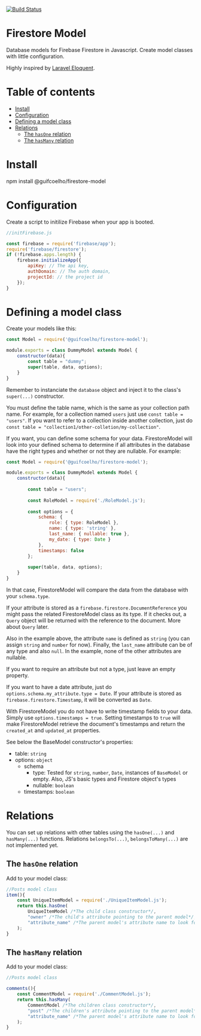 [![Build Status](https://travis-ci.com/guifcoelho/firestore-model.svg?branch=master)](https://travis-ci.com/guifcoelho/firestore-model)

<h1>Firestore Model</h1>

Database models for Firebase Firestore in Javascript. Create model classes with little configuration.

Highly inspired by [Laravel Eloquent](https://laravel.com/docs/master/eloquent).

<h1>Table of contents</h1>

- [Install](#install)
- [Configuration](#configuration)
- [Defining a model class](#defining-a-model-class)
- [Relations](#relations)
  - [The `hasOne` relation](#the-hasone-relation)
  - [The `hasMany` relation](#the-hasmany-relation)

# Install

npm install @guifcoelho/firestore-model

# Configuration

Create a script to initilize Firebase when your app is booted.

``` js
//initFirebase.js

const firebase = require('firebase/app');
require('firebase/firestore');
if (!firebase.apps.length) {
    firebase.initializeApp({
        apiKey: // The api key,
        authDomain: // The auth domain,
        projectId: // the project id
    });
}
```

# Defining a model class

Create your models like this:

``` js
const Model = require('@guifcoelho/firestore-model');

module.exports = class DummyModel extends Model {
    constructor(data){
        const table = "dummy";
        super(table, data, options);
    }
}
```

Remember to instanciate the `database` object and inject it to the class's `super(...)` constructor.

You must define the table name, which is the same as your collection path name. For example, for a collection named `users` just use `const table = "users"`. If you want to refer to a collection inside another collection, just do `const table = "collection1/other-colletion/my-collection"`.

If you want, you can define some schema for your data. FirestoreModel will look into your defined schema to determine if all attributes in the database have the right types and whether or not they are nullable. For example:

``` js
const Model = require('@guifcoelho/firestore-model');

module.exports = class DummyModel extends Model {
    constructor(data){
        
        const table = "users";
        
        const RoleModel = require('./RoleModel.js');
        
        const options = {
            schema: {
                role: { type: RoleModel },
                name: { type: 'string' },
                last_name: { nullable: true },
                my_date: { type: Date }
            },
            timestamps: false
        };
        
        super(table, data, options);
    }
}
```

In that case, FirestoreModel will compare the data from the database with your `schema.type`.

If your attribute is stored as a `firebase.firestore.DocumentReference` you might pass the related FirestoreModel class as its type. If it checks out, a `Query` object will be returned with the reference to the document. More about `Query` later.

Also in the example above, the attribute `name` is defined as `string` (you can assign `string` and `number` for now). Finally, the `last_name` attribute can be of any type and also `null`. In the example, none of the other attributes are nullable.

If you want to require an attribute but not a type, just leave an empty property.

If you want to have a date attribute, just do `options.schema.my_attribute.type = Date`. If your attribute is stored as `firebase.firestore.Timestamp`, it will be converted as `Date`.

With FirestoreModel you do not have to write timestamp fields to your data. Simply use `options.timestamps = true`. Setting timestamps to `true` will make FirestoreModel retrieve the document's timestamps and return the `created_at` and `updated_at` properties.

See below the BaseModel constructor's properties:

- table: `string`
- options: `object`
  - schema
    - type: Tested for `string`, `number`, `Date`, instances of `BaseModel` or empty. Also, JS's basic types and Firestore object's types
    - nullable: `boolean`
  - timestamps: `boolean`

# Relations

You can set up relations with other tables using the `hasOne(...)` and `hasMany(...)` functions. Relations `belongsTo(...)`, `belongsToMany(...)` are not implemented yet.

## The `hasOne` relation

Add to your model class:

``` js
//Posts model class
item(){
    const UniqueItemModel = require('./UniqueItemModel.js');
    return this.hasOne(
        UniqueItemModel /*The child class constructor*/,
        "owner" /*The child's attribute pointing to the parent model*/,
        "attribute_name" /*The parent model's attribute name to look for. The default is its DocumentReference, which is the recommended definition. Therefore, just leave it blank. */
    );
}
```

## The `hasMany` relation

Add to your model class:

``` js
//Posts model class

comments(){
    const CommentModel = require('./CommentModel.js');
    return this.hasMany(
        CommentModel /*The children class constructor*/,
        "post" /*The children's attribute pointing to the parent model*/,
        "attribute_name" /*The parent model's attribute name to look for. The default is its DocumentReference, which is the recommended definition. Therefore, just leave it blank. */
    );
}
```